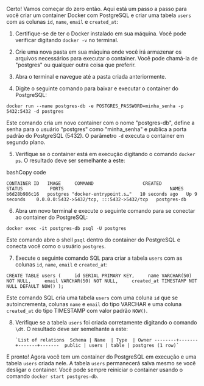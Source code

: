 Certo! Vamos começar do zero então. Aqui está um passo a passo para você criar um container Docker com PostgreSQL e criar uma tabela `users` com as colunas `id`, `name`, `email` e `created_at`:

1.  Certifique-se de ter o Docker instalado em sua máquina. Você pode verificar digitando `docker -v` no terminal.
    
2.  Crie uma nova pasta em sua máquina onde você irá armazenar os arquivos necessários para executar o container. Você pode chamá-la de "postgres" ou qualquer outra coisa que preferir.
    
3.  Abra o terminal e navegue até a pasta criada anteriormente.
    
4.  Digite o seguinte comando para baixar e executar o container do PostgreSQL:
    


`docker run --name postgres-db -e POSTGRES_PASSWORD=minha_senha -p 5432:5432 -d postgres`

Este comando cria um novo container com o nome "postgres-db", define a senha para o usuário "postgres" como "minha_senha" e publica a porta padrão do PostgreSQL (5432). O parâmetro `-d` executa o container em segundo plano.

5.  Verifique se o container está em execução digitando o comando `docker ps`. O resultado deve ser semelhante a este:

bashCopy code

`CONTAINER ID   IMAGE     COMMAND                  CREATED          STATUS          PORTS                                       NAMES b6d28b986c16   postgres "docker-entrypoint.s…"   10 seconds ago   Up 9 seconds    0.0.0.0:5432->5432/tcp, :::5432->5432/tcp   postgres-db`

6.  Abra um novo terminal e execute o seguinte comando para se conectar ao container do PostgreSQL:


`docker exec -it postgres-db psql -U postgres`

Este comando abre o shell `psql` dentro do container do PostgreSQL e conecta você como o usuário `postgres`.

7.  Execute o seguinte comando SQL para criar a tabela `users` com as colunas `id`, `name`, `email` e `created_at`:


`CREATE TABLE users (     id SERIAL PRIMARY KEY,     name VARCHAR(50) NOT NULL,     email VARCHAR(50) NOT NULL,     created_at TIMESTAMP NOT NULL DEFAULT NOW() );`

Este comando SQL cria uma tabela `users` com uma coluna `id` que se autoincrementa, colunas `name` e `email` do tipo VARCHAR e uma coluna `created_at` do tipo TIMESTAMP com valor padrão `NOW()`.

8.  Verifique se a tabela `users` foi criada corretamente digitando o comando `\dt`. O resultado deve ser semelhante a este:

        `List of relations  Schema | Name  | Type  | Owner --------+-------+-------+-------  public | users | table | postgres (1 row)`

E pronto! Agora você tem um container do PostgreSQL em execução e uma tabela `users` criada nele. A tabela `users` permanecerá salva mesmo se você desligar o container. Você pode sempre reiniciar o container usando o comando `docker start postgres-db`.